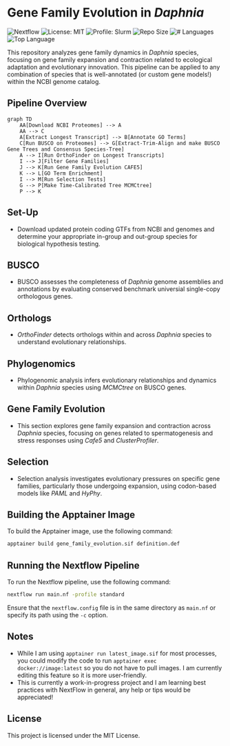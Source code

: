# Gene Family Evolution in _Daphnia_

![Nextflow](https://img.shields.io/badge/Nextflow-DSL2-brightgreen?style=for-the-badge)
![License: MIT](https://img.shields.io/badge/License-MIT-blue?style=for-the-badge)
![Profile: Slurm](https://img.shields.io/badge/Profile-Slurm-orange?style=for-the-badge)
![Repo Size](https://img.shields.io/github/repo-size/connor122721/GeneFamilyEvolution?style=for-the-badge)
![# Languages](https://img.shields.io/github/languages/count/connor122721/GeneFamilyEvolution?style=for-the-badge)
![Top Language](https://img.shields.io/github/languages/top/connor122721/GeneFamilyEvolution?style=for-the-badge)

This repository analyzes gene family dynamics in _Daphnia_ species, focusing on gene family expansion and contraction related to ecological adaptation and evolutionary innovation. This pipeline can be applied to any combination of species that is well-annotated (or custom gene models!) within the NCBI genome catalog. 

## Pipeline Overview
```mermaid
graph TD
    AA[Download NCBI Proteomes] --> A
    AA --> C
    A[Extract Longest Transcript] --> B[Annotate GO Terms]
    C[Run BUSCO on Proteomes] --> G[Extract-Trim-Align and make BUSCO Gene Trees and Consensus Species-Tree]
    A --> I[Run OrthoFinder on Longest Transcripts]
    I --> J[Filter Gene Families]
    J --> K[Run Gene Family Evolution CAFE5]
    K --> L[GO Term Enrichment]
    I --> M[Run Selection Tests]
    G --> P[Make Time-Calibrated Tree MCMCtree]
    P --> K
```

## Set-Up
- Download updated protein coding GTFs from NCBI and genomes and determine your appropriate in-group and out-group species for biological hypothesis testing.

## BUSCO
- BUSCO assesses the completeness of _Daphnia_ genome assemblies and annotations by evaluating conserved benchmark universial single-copy orthologous genes.

## Orthologs
- _OrthoFinder_ detects orthologs within and across _Daphnia_ species to understand evolutionary relationships.

## Phylogenomics
- Phylogenomic analysis infers evolutionary relationships and dynamics within _Daphnia_ species using _MCMCtree_ on BUSCO genes.

## Gene Family Evolution
- This section explores gene family expansion and contraction across _Daphnia_ species, focusing on genes related to spermatogenesis and stress responses using _Cafe5_ and _ClusterProfiler_.

## Selection
- Selection analysis investigates evolutionary pressures on specific gene families, particularly those undergoing expansion, using codon-based models like _PAML_ and _HyPhy_.

## Building the Apptainer Image

To build the Apptainer image, use the following command:

```bash
apptainer build gene_family_evolution.sif definition.def
```

## Running the Nextflow Pipeline

To run the Nextflow pipeline, use the following command:

```bash
nextflow run main.nf -profile standard
```

Ensure that the `nextflow.config` file is in the same directory as `main.nf` or specify its path using the `-c` option.

## Notes
- While I am using `apptainer run latest_image.sif` for most processes, you could modify the code to run `apptainer exec docker://image:latest` so you do not have to pull images. I am currently editing this feature so it is more user-friendly.
- This is currently a work-in-progress project and I am learning best practices with NextFlow in general, any help or tips would be appreciated!

## License
This project is licensed under the MIT License.
